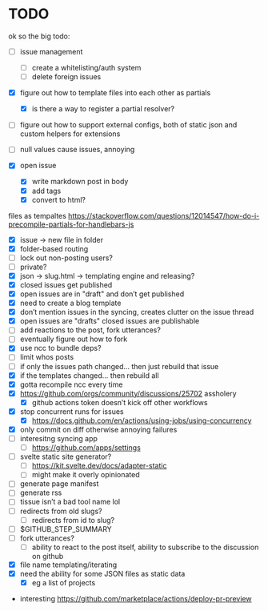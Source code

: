 # TODO
ok so the big todo:
- [ ] issue management
  - [ ] create a whitelisting/auth system
  - [ ] delete foreign issues
- [X] figure out how to template files into each other as partials
  - [X] is there a way to register a partial resolver?
- [ ] figure out how to support external configs, both of static json and custom helpers for extensions
- [ ] null values cause issues, annoying

- [X] open issue
    - [X] write markdown post in body
    - [X] add tags
    - [X] convert to html?

files as tempaltes https://stackoverflow.com/questions/12014547/how-do-i-precompile-partials-for-handlebars-js

- [X] issue -> new file in folder
- [X] folder-based routing
- [ ] lock out non-posting users?
- [ ] private?
- [X] json -> slug.html -> templating engine and releasing?
- [X] closed issues get published
- [X] open issues are in "draft" and don’t get published
- [X] need to create a blog template
- [X] don’t mention issues in the syncing, creates clutter on the issue thread
- [X] open issues are "drafts" closed issues are publishable
- [ ] add reactions to the post, fork utterances?
- [ ] eventually figure out how to fork
- [X] use ncc to bundle deps?
- [ ] limit whos posts
- [ ] if only the issues path changed… then just rebuild that issue
- [X] if the templates changed… then rebuild all
- [X] gotta recompile ncc every time
- [X] https://github.com/orgs/community/discussions/25702 assholery
    - [X] github actions token doesn’t kick off other workflows
- [X] stop concurrent runs for issues
    - [X] https://docs.github.com/en/actions/using-jobs/using-concurrency
- [X] only commit on diff otherwise annoying failures
- [ ] interesitng syncing app
    - [ ] https://github.com/apps/settings
- [ ] svelte static site generator?
    - [ ] https://kit.svelte.dev/docs/adapter-static
    - [ ] might make it overly opinionated
- [ ] generate page manifest
- [ ] generate rss
- [ ] tissue isn’t a bad tool name lol
- [ ] redirects from old slugs?
    - [ ] redirects from id to slug?
- [ ] $GITHUB_STEP_SUMMARY
- [ ] fork utterances?
    - [ ] ability to react to the post itself, ability to subscribe to the discussion on github
- [X] file name templating/iterating
- [X] need the ability for some JSON files as static data
    - [X] eg a list of projects
- interesting https://github.com/marketplace/actions/deploy-pr-preview